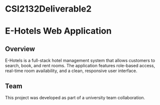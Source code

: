 # CSI2132Deliverable2

# E-Hotels Web Application

## Overview
E-Hotels is a full-stack hotel management system that allows customers to search, book, and rent rooms. The application features role-based access, real-time room availability, and a clean, responsive user interface.

## Team
This project was developed as part of a university team collaboration.
